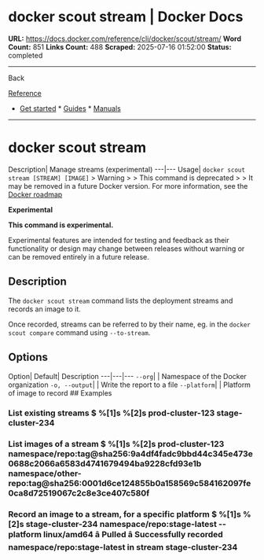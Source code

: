 # docker scout stream | Docker Docs

**URL:** https://docs.docker.com/reference/cli/docker/scout/stream/
**Word Count:** 851
**Links Count:** 488
**Scraped:** 2025-07-16 01:52:00
**Status:** completed

---

Back

[Reference](https://docs.docker.com/reference/)

  * [Get started](https://docs.docker.com/get-started/)   * [Guides](https://docs.docker.com/guides/)   * [Manuals](https://docs.docker.com/manuals/)

* * *

# docker scout stream

Description| Manage streams \(experimental\)   ---|---   Usage| `docker scout stream [STREAM] [IMAGE]`      > Warning >  > This command is deprecated >  > It may be removed in a future Docker version. For more information, see the [Docker roadmap](https://github.com/docker/roadmap/issues/209)

**Experimental**

**This command is experimental.**

Experimental features are intended for testing and feedback as their functionality or design may change between releases without warning or can be removed entirely in a future release.

## Description

The `docker scout stream` command lists the deployment streams and records an image to it.

Once recorded, streams can be referred to by their name, eg. in the `docker scout compare` command using `--to-stream`.

## Options

Option| Default| Description   ---|---|---   `--org`| | Namespace of the Docker organization   `-o, --output`| | Write the report to a file   `--platform`| | Platform of image to record      ## Examples

### List existing streams               $ %[1]s %[2]s     prod-cluster-123     stage-cluster-234     

### List images of a stream               $ %[1]s %[2]s prod-cluster-123     namespace/repo:tag@sha256:9a4df4fadc9bbd44c345e473e0688c2066a6583d4741679494ba9228cfd93e1b     namespace/other-repo:tag@sha256:0001d6ce124855b0a158569c584162097fe0ca8d72519067c2c8e3ce407c580f     

### Record an image to a stream, for a specific platform               $ %[1]s %[2]s stage-cluster-234 namespace/repo:stage-latest --platform linux/amd64     â Pulled     â Successfully recorded namespace/repo:stage-latest in stream stage-cluster-234